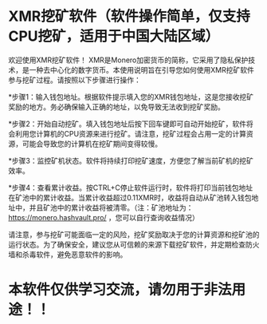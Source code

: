 XMR挖矿软件（软件操作简单，仅支持CPU挖矿，适用于中国大陆区域）
==========================================================
欢迎使用XMR挖矿软件！
XMR是Monero加密货币的简称，它采用了隐私保护技术，是一种去中心化的数字货币。本使用说明旨在引导您如何使用XMR挖矿软件参与挖矿过程。请按照以下步骤进行操作：

*步骤1：输入钱包地址。根据软件提示填入您的XMR钱包地址，这是您接收挖矿奖励的地方。务必确保输入正确的地址，以免导致无法收到挖矿奖励。

*步骤2：开始自动挖矿。填入钱包地址后按下回车键即可自动开始挖矿，软件将会利用您计算机的CPU资源来进行挖矿。请注意，挖矿过程会占用一定的计算资源，可能会导致您的计算机在挖矿期间变得较慢。

*步骤3：监控矿机状态。软件将持续打印挖矿速度，方便您了解当前矿机的挖矿效率。

*步骤4：查看累计收益。按CTRL+C停止软件运行时，软件将打印当前钱包地址在矿池中的累计收益。当累计收益超过0.11XMR时，收益将自动从矿池转入钱包地址中，并且矿池中的累计收益将被清零。（注：矿池地址为：https://monero.hashvault.pro/ ，您可以自行查询收益情况）

请注意，参与挖矿可能面临一定的风险，挖矿奖励取决于您的计算资源和挖矿池的运行状态。为了确保安全，建议您从可信赖的来源下载挖矿软件，并定期检查防火墙和杀毒软件，避免恶意软件的影响。

本软件仅供学习交流，请勿用于非法用途！！
==========================================================
